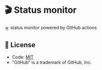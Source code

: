 # 🎬 Status monitor

🛸 status monitor powered by GitHub actions

## 📄 License

- Code: [MIT](./LICENSE)
- "GitHub" is a trademark of GitHub, Inc.
